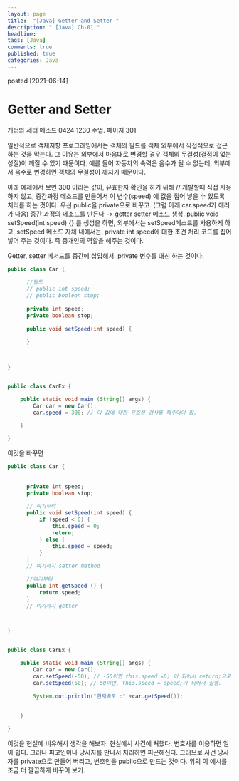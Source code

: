 ```yaml
---
layout: page
title:  "[Java] Getter and Setter "
description: " [Java] Ch-01 "
headline: 
tags: [Java]
comments: true
published: true
categories: Java
---
```

posted [2021-06-14] 

# Getter and Setter
게터와 세터 메소드 0424 1230 수업. 페이지 301

일반적으로 객체지향 프로그래밍에서는 객체의 필드를 객체 외부에서 직접적으로 접근하는 것을 막는다. 
그 이유는 외부에서 마음대로 변경할 경우 객체의 무결성(결점이 없는 성질)이 깨질 수 있기 때문이다. 
예를 들어 자동차의 속력은 음수가 될 수 없는데, 외부에서 음수로 변경하면 객체의 무결성이 깨지기 때문이다. 

아래 예제에서 보면 300 이라는 값이, 유효한지 확인을 하기 위해 //
개발할때 직접 사용하지 않고, 중간과정 메소드를 만들어서 이 변수(speed) 에 값을 집어 넣을 수 있도록 처리를 하는 것이다. 
우선 public을 private으로 바꾸고. (그럼 아래 car.speed가 에러가 나옴)
중간 과정의 메소드를 만든다 -> getter setter 메소드 생성. 
public void setSpeed(int speed) {} 를 생성을 하면,
외부에서는 setSpeed메소드를 사용하게 하고, setSpeed 메소드 자체 내에서는, private int speed에 대한 조건 처리 코드를 집어 넣어 주는 것이다. 
즉 중개인의 역할을 해주는 것이다. 


Getter, setter 메서드를 중간에 삽입해서, private 변수를 대신 하는 것이다. 

```Java
public class Car {
      
      //필드
      // public int speed;
      // public boolean stop;
      
      private int speed;
      private boolean stop;
      
      public void setSpeed(int speed) {
      
      }



}


public class CarEx {

    public static void main (String[] args) {
        Car car = new Car();
        car.speed = 300; // 이 값에 대한 유효성 검사를 해주어야 함. 
    
    }

}
```

이것을 바꾸면
```Java
public class Car {
      
     
      private int speed;
      private boolean stop;
      
      // 여기부터
      public void setSpeed(int speed) {
          if (speed < 0) {
              this.speed = 0;
              return;
          } else {
              this.speed = speed;
          }
      }
      // 여기까지 setter method
      
      //여기부터
      public int getSpeed () {
          return speed;
      }
      // 여기까지 getter



}


public class CarEx {

    public static void main (String[] args) {
        Car car = new Car();
        car.setSpeed(-50); // -50이면 this.speed =0; 이 되어서 return;으로 가서 프로그램 종료
        car.setSpeed(50); // 50이면, this.speed = speed;가 되어서 실행. 
        
        System.out.println("현재속도 :" +car.getSpeed());
               
    
    }

}
```

이것을 현실에 비유해서 생각을 해보자.
현실에서 사건에 쳐했다. 
변호사를 이용하면 일이 쉽다. 그러나 피고인이나 당사자를 만나서 처리하면 피곤해진다.
그러므로 사건 당사자를 private으로 만들어 버리고, 변호인을 public으로 만드는 것이다. 
위의 이 예시를 조금 더 깔끔하게 바꾸어 보기. 
